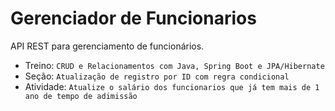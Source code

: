 # Gerenciador de Funcionarios

API REST para gerenciamento de funcionários.

* Treino: `CRUD e Relacionamentos com Java, Spring Boot e JPA/Hibernate`
* Seção: `Atualização de registro por ID com regra condicional`
* Atividade: `Atualize o salário dos funcionarios que já tem mais de 1 ano de tempo de adimissão`
